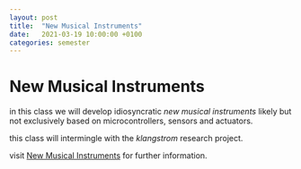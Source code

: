 ```yaml
---
layout: post
title:  "New Musical Instruments"
date:   2021-03-19 10:00:00 +0100
categories: semester
---
```


# New Musical Instruments


in this class we will develop idiosyncratic *new musical instruments* likely but not exclusively based on microcontrollers, sensors and actuators.

this class will intermingle with the *klangstrom* research project.

visit [New Musical Instruments](http://dm-hb.de/nmi) for further information.



